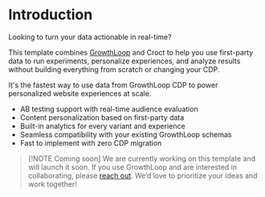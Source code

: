 # Introduction

Looking to turn your data actionable in real-time?

This template combines [GrowthLoop](https://growthloop.com?utm_source=croct) and Croct to help you use first-party data
to run experiments, personalize experiences, and analyze results without building everything from scratch or changing
your CDP.

It's the fastest way to use data from GrowthLoop CDP to power personalized website experiences at scale.

* AB testing support with real-time audience evaluation
* Content personalization based on first-party data
* Built-in analytics for every variant and experience
* Seamless compatibility with your existing GrowthLoop schemas
* Fast to implement with zero CDP migration

> [!NOTE Coming soon]
> We are currently working on this template and will launch it soon. If you use GrowthLoop and are interested in
> collaborating,
> please [reach out](https://croct.com/contact/support?subject=feature-request&message=I%20need%20help%20to%20integrate%20Croct%20with%20GrowthLoop.).
> We’d love to prioritize your ideas and work together!
